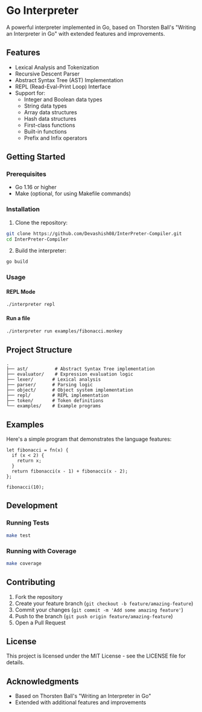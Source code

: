 # Go Interpreter

A powerful interpreter implemented in Go, based on Thorsten Ball's "Writing an Interpreter in Go" with extended features and improvements.

## Features

- Lexical Analysis and Tokenization
- Recursive Descent Parser
- Abstract Syntax Tree (AST) Implementation
- REPL (Read-Eval-Print Loop) Interface
- Support for:
  - Integer and Boolean data types
  - String data types
  - Array data structures
  - Hash data structures
  - First-class functions
  - Built-in functions
  - Prefix and Infix operators

## Getting Started

### Prerequisites

- Go 1.16 or higher
- Make (optional, for using Makefile commands)

### Installation

1. Clone the repository:
```bash
git clone https://github.com/Devashish08/InterPreter-Compiler.git
cd InterPreter-Compiler
```

2. Build the interpreter:
```bash
go build
```

### Usage

#### REPL Mode
```bash
./interpreter repl
```

#### Run a file
```bash
./interpreter run examples/fibonacci.monkey
```

## Project Structure

```
.
├── ast/          # Abstract Syntax Tree implementation
├── evaluator/    # Expression evaluation logic
├── lexer/       # Lexical analysis
├── parser/      # Parsing logic
├── object/      # Object system implementation
├── repl/        # REPL implementation
├── token/       # Token definitions
└── examples/    # Example programs
```

## Examples

Here's a simple program that demonstrates the language features:

```monkey
let fibonacci = fn(x) {
  if (x < 2) {
    return x;
  }
  return fibonacci(x - 1) + fibonacci(x - 2);
};

fibonacci(10);
```

## Development

### Running Tests

```bash
make test
```

### Running with Coverage

```bash
make coverage
```

## Contributing

1. Fork the repository
2. Create your feature branch (`git checkout -b feature/amazing-feature`)
3. Commit your changes (`git commit -m 'Add some amazing feature'`)
4. Push to the branch (`git push origin feature/amazing-feature`)
5. Open a Pull Request

## License

This project is licensed under the MIT License - see the LICENSE file for details.

## Acknowledgments

- Based on Thorsten Ball's "Writing an Interpreter in Go"
- Extended with additional features and improvements
